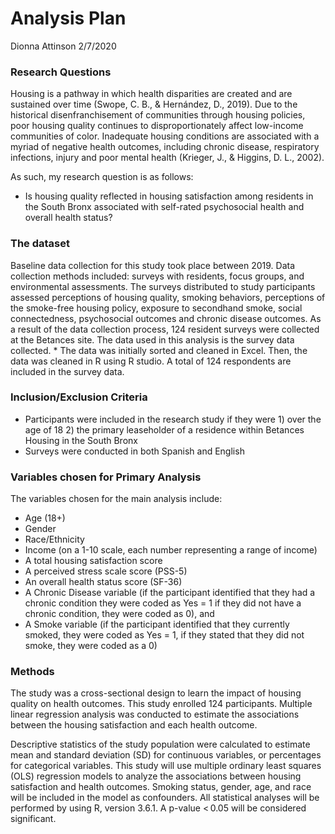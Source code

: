 Analysis Plan
================
Dionna Attinson
2/7/2020

### Research Questions

Housing is a pathway in which health disparities are created and are
sustained over time (Swope, C. B., & Hernández, D., 2019). Due to the
historical disenfranchisement of communities through housing policies,
poor housing quality continues to disproportionately affect low-income
communities of color. Inadequate housing conditions are associated with
a myriad of negative health outcomes, including chronic disease,
respiratory infections, injury and poor mental health (Krieger, J., &
Higgins, D. L., 2002).

As such, my research question is as follows:

  - Is housing quality reflected in housing satisfaction among residents
    in the South Bronx associated with self-rated psychosocial health
    and overall health status?

### The dataset

Baseline data collection for this study took place between 2019. Data
collection methods included: surveys with residents, focus groups, and
environmental assessments. The surveys distributed to study participants
assessed perceptions of housing quality, smoking behaviors, perceptions
of the smoke-free housing policy, exposure to secondhand smoke, social
connectedness, psychosocial outcomes and chronic disease outcomes. As a
result of the data collection process, 124 resident surveys were
collected at the Betances site. The data used in this analysis is the
survey data collected. \* The data was initially sorted and cleaned in
Excel. Then, the data was cleaned in R using R studio. A total of 124
respondents are included in the survey data.

### Inclusion/Exclusion Criteria

  - Participants were included in the research study if they were 1)
    over the age of 18 2) the primary leaseholder of a residence within
    Betances Housing in the South Bronx
  - Surveys were conducted in both Spanish and English

### Variables chosen for Primary Analysis

The variables chosen for the main analysis include:

  - Age (18+)
  - Gender
  - Race/Ethnicity
  - Income (on a 1-10 scale, each number representing a range of income)
  - A total housing satisfaction score
  - A perceived stress scale score (PSS-5)
  - An overall health status score (SF-36)
  - A Chronic Disease variable (if the participant identified that they
    had a chronic condition they were coded as Yes = 1 if they did not
    have a chronic condition, they were coded as 0), and
  - A Smoke variable (if the participant identified that they currently
    smoked, they were coded as Yes = 1, if they stated that they did not
    smoke, they were coded as a 0)

### Methods

The study was a cross-sectional design to learn the impact of housing
quality on health outcomes. This study enrolled 124 participants.
Multiple linear regression analysis was conducted to estimate the
associations between the housing satisfaction and each health outcome.

Descriptive statistics of the study population were calculated to
estimate mean and standard deviation (SD) for continuous variables, or
percentages for categorical variables. This study will use multiple
ordinary least squares (OLS) regression models to analyze the
associations between housing satisfaction and health outcomes. Smoking
status, gender, age, and race will be included in the model as
confounders. All statistical analyses will be performed by using R,
version 3.6.1. A p-value \< 0.05 will be considered significant.
